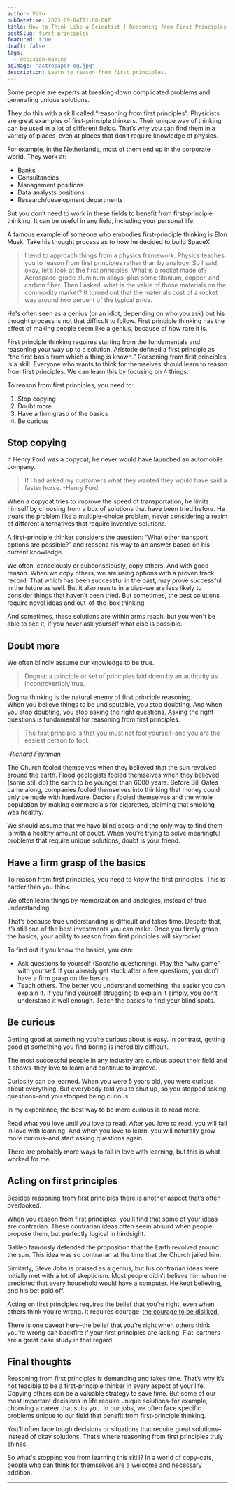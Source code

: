 ```yaml
---
author: Vito
pubDatetime: 2023-09-04T11:00:00Z
title: How to Think Like a Scientist | Reasoning from First Principles
postSlug: first-principles
featured: true
draft: false
tags:
  - decision-making
ogImage: "astropaper-og.jpg"
description: Learn to reason from first principles. 
---
```

Some people are experts at breaking down complicated problems and generating unique solutions.

They do this with a skill called “reasoning from first principles”.
Physicists are great examples of first-principle thinkers.
Their unique way of thinking can be used in a lot of different fields.
That’s why you can find them in a variety of places–even at places that don’t require knowledge of physics. 

For example, in the Netherlands, most of them end up in the corporate world. They work at:

- Banks
- Consultancies
- Management positions
- Data analysts positions
- Research/development departments

But you don’t need to work in these fields to benefit from first-principle thinking. 
It can be useful in any field, including your personal life. 

A famous example of someone who embodies first-principle thinking is Elon Musk. 
Take his thought process as to how he decided to build SpaceX. 

>I tend to approach things from a physics framework. Physics teaches you to reason from first principles rather than by analogy. So I said, okay, let’s look at the first principles. What is a rocket made of? Aerospace-grade aluminum alloys, plus some titanium, copper, and carbon fiber. Then I asked, what is the value of those materials on the commodity market? It turned out that the materials cost of a rocket was around two percent of the typical price.

He's often seen as a genius (or an idiot, depending on who you ask) but his thought process is not that difficult to follow. 
First principle thinking has the effect of making people seem like a genius, because of how rare it is. 

First principle thinking requires starting from the fundamentals and reasoning your way up to a solution. Aristotle defined a first principle as “the first basis from which a thing is known.”
Reasoning from first principles is a skill. 
Everyone who wants to think for themselves should learn to reason from first principles. 
We can learn this by focusing on 4 things.

To reason from first principles, you need to:

1. Stop copying
2. Doubt more
3. Have a firm grasp of the basics
4. Be curious

## Stop copying

If Henry Ford was a copycat, he never would have launched an automobile company. 

>If I had asked my customers what they wanted they would have said a faster horse.
-Henry Ford

When a copycat tries to improve the speed of transportation, he limits himself by choosing from a box of solutions that have been tried before. 
He treats the problem like a multiple-choice problem, never considering a realm of different alternatives that require inventive solutions. 

A first-principle thinker considers the question: “What other transport options are possible?” and reasons his way to an answer based on his current knowledge. 

We often, consciously or subconsciously, copy others. 
And with good reason.
When we copy others, we are using options with a proven track record. 
That which has been successful in the past, may prove successful in the future as well. 
But it also results in a bias–we are less likely to consider things that haven’t been tried. 
But sometimes, the best solutions require novel ideas and out-of-the-box thinking.

And sometimes, these solutions are within arms reach, but you won't be able to see it, if you never ask yourself what else is possible. 

## Doubt more

We often blindly assume our knowledge to be true. 

> Dogma: a principle or set of principles laid down by an authority as incontrovertibly true.

Dogma thinking is the natural enemy of first principle reasoning.  
When you believe things to be undisputable, you stop doubting. 
And when you stop doubting, you stop asking the right questions. 
Asking the right questions is fundamental for reasoning from first principles. 

> The first principle is that you must not fool yourself–and you are the easiest person to fool.

-_Richard Feynman_

The Church fooled themselves when they believed that the sun revolved around the earth.
Flood geologists fooled themselves when they believed (some still do) the earth to be younger than 6000 years. 
Before Bill Gates came along, companies fooled themselves into thinking that money could only be made with hardware.
Doctors fooled themselves and the whole population by making commercials for cigarettes, claiming that smoking was healthy. 

We should assume that we have blind spots–and the only way to find them is with a healthy amount of doubt. When you’re trying to solve meaningful problems that require unique solutions, doubt is your friend. 

## Have a firm grasp of the basics

To reason from first principles, you need to _know_ the first principles. 
This is harder than you think. 

We often learn things by memorization and analogies, instead of true understanding. 

That’s because true understanding is difficult and takes time. Despite that, it’s still one of the best investments you can make. 
Once you firmly grasp the basics, your ability to reason from first principles will skyrocket. 

To find out if you know the basics, you can:

- Ask questions to yourself (Socratic questioning). Play the “why game” with yourself. If you already get stuck after a few questions, you don’t have a firm grasp on the basics.
- Teach others. The better you understand something, the easier you can explain it. If you find yourself struggling to explain it simply, you don’t understand it well enough. Teach the basics to find your blind spots. 

## Be curious

Getting good at something you’re curious about is easy. 
In contrast, getting good at something you find boring is incredibly difficult. 

The most successful people in any industry are curious about their field and it shows–they love to learn and continue to improve. 

Curiosity can be learned. 
When you were 5 years old, you were curious about everything. 
But everybody told you to shut up, so you stopped asking questions–and you stopped being curious. 

In my experience, the best way to be more curious is to read more. 

Read what you love until you love to read.
After you love to read,  you will fall in love with learning. 
And when you love to learn, you will naturally grow more curious–and start asking questions again. 

There are probably more ways to fall in love with learning, but this is what worked for me. 

## Acting on first principles

Besides reasoning from first principles there is another aspect that’s often overlooked. 

When you reason from first principles, you’ll find that some of your ideas are contrarian.
These contrarian ideas often seem absurd when people propose them, but perfectly logical in hindsight. 

Galileo famously defended the proposition that the Earth revolved around the sun. This idea was so contrarian at the time that the Church jailed him. 

Similarly, Steve Jobs is praised as a genius, but his contrarian ideas were initially met with a lot of skepticism. Most people didn’t believe him when he predicted that every household would have a computer.
He kept believing, and his bet paid off.

Acting on first principles requires the belief that you’re right, even when others think you’re wrong. 
It requires courage–[the courage to be disliked.](https://vitosarchive.com/posts/courage/) 

There is one caveat here–the belief that you’re right when others think you’re wrong can backfire if your first principles are lacking. 
Flat-earthers are a great case study in that regard. 

## Final thoughts

Reasoning from first principles is demanding and takes time. 
That’s why it’s not feasible to be a first-principle thinker in every aspect of your life. 
Copying others can be a valuable strategy to save time. 
But some of our most important decisions in life require unique solutions–for example, choosing a career that suits you. 
In our jobs, we often face specific problems unique to our field that benefit from first-principle thinking. 

You’ll often face tough decisions or situations that require great solutions–instead of okay solutions. That’s where reasoning from first principles truly shines.  

So what's stopping you from learning this skill?
In a world of copy-cats, people who can think for themselves are a welcome and necessary addition. 

---








